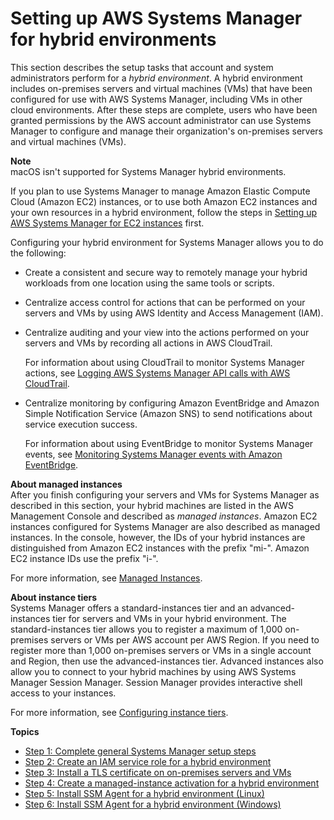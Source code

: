 # Setting up AWS Systems Manager for hybrid environments<a name="systems-manager-managedinstances"></a>

This section describes the setup tasks that account and system administrators perform for a *hybrid environment*\. A hybrid environment includes on\-premises servers and virtual machines \(VMs\) that have been configured for use with AWS Systems Manager, including VMs in other cloud environments\. After these steps are complete, users who have been granted permissions by the AWS account administrator can use Systems Manager to configure and manage their organization's on\-premises servers and virtual machines \(VMs\)\. 

**Note**  
macOS isn't supported for Systems Manager hybrid environments\.

If you plan to use Systems Manager to manage Amazon Elastic Compute Cloud \(Amazon EC2\) instances, or to use both Amazon EC2 instances and your own resources in a hybrid environment, follow the steps in [Setting up AWS Systems Manager for EC2 instances](systems-manager-setting-up-ec2.md) first\. 

Configuring your hybrid environment for Systems Manager allows you to do the following: 
+ Create a consistent and secure way to remotely manage your hybrid workloads from one location using the same tools or scripts\.
+ Centralize access control for actions that can be performed on your servers and VMs by using AWS Identity and Access Management \(IAM\)\.
+ Centralize auditing and your view into the actions performed on your servers and VMs by recording all actions in AWS CloudTrail\.

  For information about using CloudTrail to monitor Systems Manager actions, see [Logging AWS Systems Manager API calls with AWS CloudTrail](monitoring-cloudtrail-logs.md)\.
+ Centralize monitoring by configuring Amazon EventBridge and Amazon Simple Notification Service \(Amazon SNS\) to send notifications about service execution success\.

  For information about using EventBridge to monitor Systems Manager events, see [Monitoring Systems Manager events with Amazon EventBridge](monitoring-eventbridge-events.md)\.

**About managed instances**  
After you finish configuring your servers and VMs for Systems Manager as described in this section, your hybrid machines are listed in the AWS Management Console and described as *managed instances*\. Amazon EC2 instances configured for Systems Manager are also described as managed instances\. In the console, however, the IDs of your hybrid instances are distinguished from Amazon EC2 instances with the prefix "mi\-"\. Amazon EC2 instance IDs use the prefix "i\-"\.

For more information, see [Managed Instances](managed_instances.md)\.

**About instance tiers**  
Systems Manager offers a standard\-instances tier and an advanced\-instances tier for servers and VMs in your hybrid environment\. The standard\-instances tier allows you to register a maximum of 1,000 on\-premises servers or VMs per AWS account per AWS Region\. If you need to register more than 1,000 on\-premises servers or VMs in a single account and Region, then use the advanced\-instances tier\. Advanced instances also allow you to connect to your hybrid machines by using AWS Systems Manager Session Manager\. Session Manager provides interactive shell access to your instances\.

For more information, see [Configuring instance tiers](systems-manager-managed-instances-tiers.md)\.

**Topics**
+ [Step 1: Complete general Systems Manager setup steps](hybrid-setup-general.md)
+ [Step 2: Create an IAM service role for a hybrid environment](sysman-service-role.md)
+ [Step 3: Install a TLS certificate on on\-premises servers and VMs](hybrid-tls-certificate.md)
+ [Step 4: Create a managed\-instance activation for a hybrid environment](sysman-managed-instance-activation.md)
+ [Step 5: Install SSM Agent for a hybrid environment \(Linux\)](sysman-install-managed-linux.md)
+ [Step 6: Install SSM Agent for a hybrid environment \(Windows\)](sysman-install-managed-win.md)